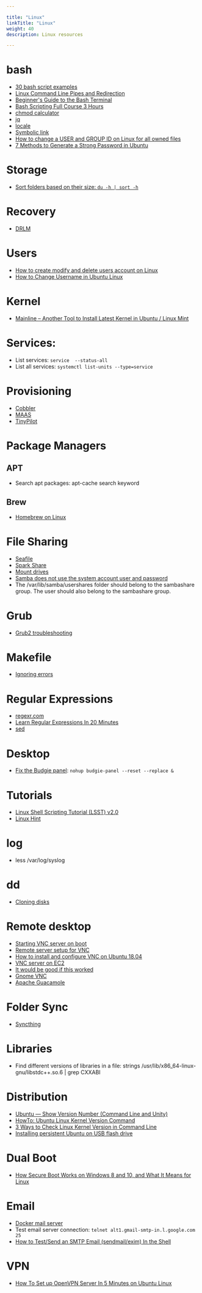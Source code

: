 ```yaml
---

title: "Linux"  
linkTitle: "Linux"  
weight: 40  
description: Linux resources

---
```


# bash

*   [30 bash script examples](https://linuxhint.com/30_bash_script_examples/)
*   [Linux Command Line Pipes and Redirection](https://youtu.be/mV_8GbzwZMM)
*   [Beginner's Guide to the Bash Terminal](https://youtu.be/oxuRxtrO2Ag)
*   [Bash Scripting Full Course 3 Hours](https://youtu.be/e7BufAVwDiM)
*   [chmod calculator](https://chmod-calculator.com/)
*   [jq](https://stedolan.github.io/jq/)
*   [locale](https://www.thomas-krenn.com/en/wiki/Configure_Locales_in_Ubuntu)
*   [Symbolic link](https://linuxhint.com/create_symbolic_link_ubuntu/)
*   [How to change a USER and GROUP ID on Linux for all owned files](https://www.cyberciti.biz/faq/linux-change-user-group-uid-gid-for-all-owned-files/)
*   [7 Methods to Generate a Strong Password in Ubuntu](https://vitux.com/7-methods-to-generate-a-strong-password-in-ubuntu/)

# Storage
* [Sort folders based on their size: `du -h | sort -h`](https://askubuntu.com/questions/1224/how-do-i-determine-the-total-size-of-a-directory-folder-from-the-command-line)

# Recovery

* [DRLM](https://drlm.org/)

# Users
* [How to create modify and delete users account on Linux](https://linuxconfig.org/how-to-create-modify-and-delete-users-account-on-linux)
* [How to Change Username in Ubuntu Linux](https://www.configserverfirewall.com/ubuntu-linux/change-username/)

# Kernel
* [Mainline – Another Tool to Install Latest Kernel in Ubuntu / Linux Mint](https://ubuntuhandbook.org/index.php/2020/08/mainline-install-latest-kernel-ubuntu-linux-mint/)

# Services:

* List services: `service  --status-all`
* List all services: `systemctl list-units --type=service`

# Provisioning

* [Cobbler](https://cobbler.github.io/)
* [MAAS](https://maas.io/)
* [TinyPilot](https://github.com/tiny-pilot/tinypilot)


# Package Managers

## APT
*   Search apt packages: apt-cache search keyword

## Brew
* [Homebrew on Linux](https://docs.brew.sh/Homebrew-on-Linux)

# File Sharing

*   [Seafile](http://www.seafile.com/en/home/)
*   [Spark Share](http://www.sparkleshare.org/)
*   [Mount drives](https://askubuntu.com/questions/285539/detect-and-mount-devices)
*   [Samba does not use the system account user and password](https://ubuntu.com/tutorials/install-and-configure-samba#4-setting-up-user-accounts-and-connecting-to-share)
*   The /var/lib/samba/usershares folder should belong to the sambashare group. The user should also belong to the sambashare group.

# Grub

*   [Grub2 troubleshooting](https://help.ubuntu.com/community/Grub2/Troubleshooting)

# Makefile

* [Ignoring errors](https://robertbasic.com/blog/ignore-errors-in-makefile/)

# Regular Expressions

*   [regexr.com](https://regexr.com/)
*   [Learn Regular Expressions In 20 Minutes](https://www.youtube.com/watch?v=rhzKDrUiJVk)
*   [sed](https://sed.js.org/)

# Desktop

*   [Fix the Budgie panel](https://discourse.ubuntubudgie.org/t/main-menu-disappeared/2378): `nohup budgie-panel --reset --replace &`

# Tutorials

*   [Linux Shell Scripting Tutorial (LSST) v2.0](https://bash.cyberciti.biz/guide/Main_Page)
*   [Linux Hint](https://linuxhint.com/)


# log

*   less /var/log/syslog

# dd

*   [Cloning disks](https://www.howtoforge.com/tutorial/linux-dd-command-clone-disk-practical-example/)

# Remote desktop

*   [Starting VNC server on boot](https://www.linode.com/docs/applications/remote-desktop/install-vnc-on-ubuntu-16-04/)
*   [Remote server setup for VNC](https://github.com/CDAT/cdat/wiki/Remote-server-setup-for-VNC)
*   [How to install and configure VNC on Ubuntu 18.04](https://www.digitalocean.com/community/tutorials/how-to-install-and-configure-vnc-on-ubuntu-18-04)
*   [VNC server on EC2](https://askubuntu.com/questions/1068370/vnc-grey-screen-16-04-tightvnc-xfce4-solved)
*   [It would be good if this worked](https://askubuntu.com/questions/800302/vncserver-grey-screen-ubuntu-16-04-lts)
*   [Gnome VNC](https://cloudcone.com/docs/article/install-desktop-vnc-ubuntu-16-04/)
*   [Apache Guacamole](https://guacamole.apache.org/)

# Folder Sync

*   [Syncthing](https://computingforgeeks.com/how-to-install-and-use-syncthing-on-ubuntu-18-04/)

# Libraries

*   Find different versions of libraries in a file: strings /usr/lib/x86\_64-linux-gnu/libstdc++.so.6 | grep CXXABI

# Distribution

*   [Ubuntu — Show Version Number (Command Line and Unity)](https://www.hostingadvice.com/how-to/ubuntu-show-version/)
*   [HowTo: Ubuntu Linux Kernel Version Command](https://www.cyberciti.biz/faq/find-ubuntu-linux-kernel-version-command/)
*   [3 Ways to Check Linux Kernel Version in Command Line](https://itsfoss.com/find-which-kernel-version-is-running-in-ubuntu/)
*   [Installing persistent Ubuntu on USB flash drive](https://unetbootin.github.io/)

# Dual Boot

*   [How Secure Boot Works on Windows 8 and 10, and What It Means for Linux](https://www.howtogeek.com/116569/htg-explains-how-windows-8s-secure-boot-feature-works-what-it-means-for-linux/)

# Email

* [Docker mail server](https://github.com/docker-mailserver/docker-mailserver)
* Test email server connection: `telnet alt1.gmail-smtp-in.l.google.com 25`
* [How to Test/Send an SMTP Email (sendmail/exim) In the Shell](https://blndxp.wordpress.com/2016/06/11/how-to-testsend-an-smtp-mail-service-sendmailexim-in-the-shell/)

# VPN

*   [How To Set up OpenVPN Server In 5 Minutes on Ubuntu Linux](https://www.cyberciti.biz/faq/howto-setup-openvpn-server-on-ubuntu-linux-14-04-or-16-04-lts/)
